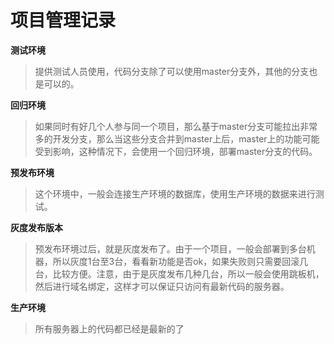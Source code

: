 # 项目管理记录 

**测试环境**

>  提供测试人员使用，代码分支除了可以使用master分支外，其他的分支也是可以的。

**回归环境** 

> 如果同时有好几个人参与同一个项目，那么基于master分支可能拉出非常多的开发分支，那么当这些分支合并到master上后，master上的功能可能受到影响，这种情况下，会使用一个回归环境，部署master分支的代码。

**预发布环境**

> 这个环境中，一般会连接生产环境的数据库，使用生产环境的数据来进行测试。 

**灰度发布版本** 

> 预发布环境过后，就是灰度发布了。由于一个项目，一般会部署到多台机器，所以灰度1台至3台，看看新功能是否ok，如果失败则只需要回滚几台，比较方便。注意，由于是灰度发布几种几台，所以一般会使用跳板机，然后进行域名绑定，这样才可以保证只访问有最新代码的服务器。

**生产环境** 

> 所有服务器上的代码都已经是最新的了